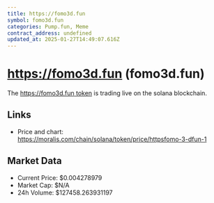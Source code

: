 ```yaml
---
title: https://fomo3d.fun
symbol: fomo3d.fun
categories: Pump.fun, Meme
contract_address: undefined
updated_at: 2025-01-27T14:49:07.616Z
---
```


# https://fomo3d.fun (fomo3d.fun)
The [https://fomo3d.fun token](https://moralis.com/chain/solana/token/price/httpsfomo-3-dfun-1) is trading live on the solana blockchain.

## Links
- Price and chart: https://moralis.com/chain/solana/token/price/httpsfomo-3-dfun-1

## Market Data
- Current Price: $0.004278979
- Market Cap: $N/A
- 24h Volume: $127458.263931197
